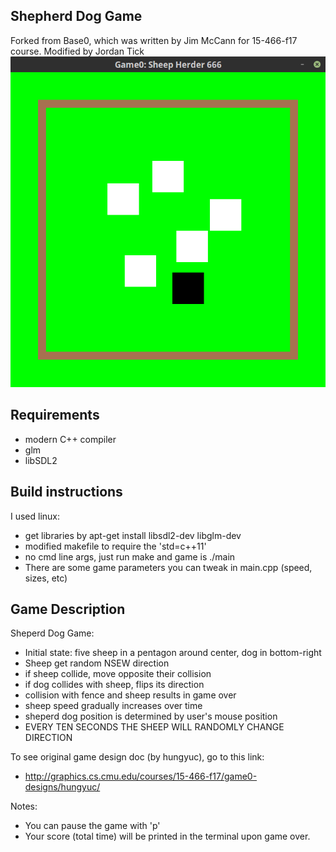 ## Shepherd Dog Game
Forked from Base0, which was written by Jim McCann for 15-466-f17 course.
Modified by Jordan Tick
![alt text](https://raw.githubusercontent.com/jrtick/15-466-f17-base0/master/screenshot.png)

## Requirements
 - modern C++ compiler
 - glm
 - libSDL2

## Build instructions
I used linux:
 - get libraries by apt-get install libsdl2-dev libglm-dev
 - modified makefile to require the 'std=c++11'
 - no cmd line args, just run make and game is ./main
 - There are some game parameters you can tweak in main.cpp (speed, sizes, etc)

## Game Description
Sheperd Dog Game:
 - Initial state: five sheep in a pentagon around center, dog in bottom-right
 - Sheep get random NSEW direction
 - if sheep collide, move opposite their collision
 - if dog collides with sheep, flips its direction
 - collision with fence and sheep results in game over
 - sheep speed gradually increases over time
 - sheperd dog position is determined by user's mouse position
 - EVERY TEN SECONDS THE SHEEP WILL RANDOMLY CHANGE DIRECTION

To see original game design doc (by hungyuc), go to this link:
 - http://graphics.cs.cmu.edu/courses/15-466-f17/game0-designs/hungyuc/

Notes:
 - You can pause the game with 'p'
 - Your score (total time) will be printed in the terminal upon game over.
